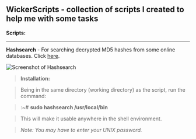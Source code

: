 **WickerScripts - collection of scripts I created to help me with some tasks**
------------------------------------------------------------------------

**Scripts:**

----------

**Hashsearch** - For searching decrypted MD5 hashes from some online databases. Click [here](https://github.com/wickerlabs/WickerScripts/blob/master/Shell/hashsearch).
 
![Screenshot of Hashsearch](https://sandbox.wickerlabs.com/gallery/hashsearch.png)

> **Installation:**

> Being in the same directory (working directory) as the script, run the command:

> :~# **sudo hashsearch /usr/local/bin**

> This will make it usable anywhere in the shell environment.

> *Note: You may have to enter your UNIX password.*

